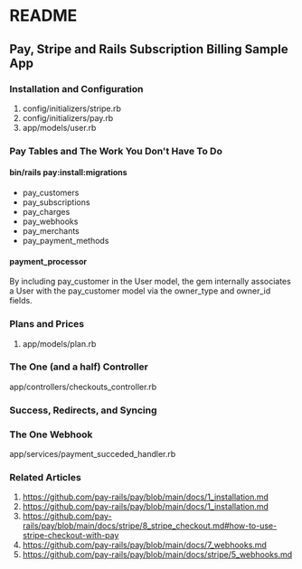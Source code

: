 # README

## Pay, Stripe and Rails Subscription Billing Sample App


### Installation and Configuration
1. config/initializers/stripe.rb
1. config/initializers/pay.rb
1. app/models/user.rb

### Pay Tables and The Work You Don't Have To Do
#### bin/rails pay:install:migrations
* pay_customers
* pay_subscriptions
* pay_charges
* pay_webhooks
* pay_merchants
* pay_payment_methods

#### payment_processor
By including pay_customer in the User model, the gem internally associates a User with the pay_customer model via the owner_type and owner_id fields.

### Plans and Prices
1. app/models/plan.rb

### The One (and a half) Controller
app/controllers/checkouts_controller.rb

### Success, Redirects, and Syncing

### The One Webhook
app/services/payment_succeded_handler.rb

### Related Articles
1. https://github.com/pay-rails/pay/blob/main/docs/1_installation.md
1. https://github.com/pay-rails/pay/blob/main/docs/1_installation.md
1. https://github.com/pay-rails/pay/blob/main/docs/stripe/8_stripe_checkout.md#how-to-use-stripe-checkout-with-pay
1. https://github.com/pay-rails/pay/blob/main/docs/7_webhooks.md
1. https://github.com/pay-rails/pay/blob/main/docs/stripe/5_webhooks.md
